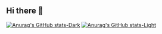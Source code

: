 ## Hi there 👋

<!--
**Xyi-123/Xyi-123** is a ✨ _special_ ✨ repository because its `README.md` (this file) appears on your GitHub profile.

Here are some ideas to get you started:

- 🔭 I’m currently working on ...
- 🌱 I’m currently learning ...
- 👯 I’m looking to collaborate on ...
- 🤔 I’m looking for help with ...
- 💬 Ask me about ...
- 📫 How to reach me: ...
- 😄 Pronouns: ...
- ⚡ Fun fact: ...
-->
[![Anurag's GitHub stats-Dark](https://github-readme-stats.vercel.app/api?username=Xyi-123&show_icons=true&theme=dark#gh-dark-mode-only)](https://github.com/Xyi-123/github-readme-stats#gh-dark-mode-only)
[![Anurag's GitHub stats-Light](https://github-readme-stats.vercel.app/api?username=Xyi-123&show_icons=true&theme=default#gh-light-mode-only)](https://github.com/Xyi-123/github-readme-stats#gh-light-mode-only)
